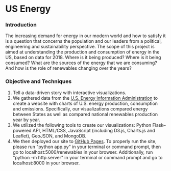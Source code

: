 # US Energy

### Introduction
The increasing demand for energy in our modern world and how to satisfy it is a question that concerns the population and our leaders from a political, engineering and sustainability perspective. The scope of this project is aimed at understanding the production and consumption of energy in the US, based on data for 2018. Where is it being produced? Where is it being consumed? What are the sources of the energy that we are consuming? And how is the role of renewables changing over the years?

### Objective and Techniques
1. Tell a data-driven story with interactive visualizations. 
2. We gathered data from the [U.S. Energy Information Administration](https://www.eia.gov) to create a website with charts of U.S. energy production, consumption and emissions. Specifically, our visualizations compared energy between States as well as compared national renewables production year by year. 
3. We utilized the following tools to create our visualizations: Python Flask–powered API, HTML/CSS, JavaScript (including D3.js, Charts.js and Leaflet), GeoJSON, and MongoDB.
4. We then deployed our site to [GitHub Pages](https://kphad20.github.io/US-Energy/index.html). To properly run the site, please run "python app.py" in your terminal or command prompt, then go to localhost:5000/renewables in your browser. Additionally, run "python -m http.server" in your terminal or command prompt and go to localhost:8000 in your browser. 






